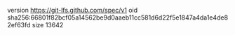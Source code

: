 version https://git-lfs.github.com/spec/v1
oid sha256:66801f82bcf05a14562be9d0aaeb11cc581d6d22f5e1847a4da1e4de82ef63fd
size 13642
